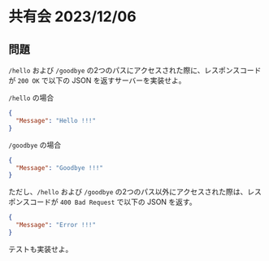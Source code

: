 # 共有会 2023/12/06
## 問題
`/hello` および `/goodbye` の2つのパスにアクセスされた際に、レスポンスコードが `200 OK` で以下の JSON を返すサーバーを実装せよ。

`/hello` の場合
```json
{
  "Message": "Hello !!!"
}
```
`/goodbye` の場合
```json
{
  "Message": "Goodbye !!!"
}
```

ただし、`/hello` および `/goodbye` の2つのパス以外にアクセスされた際は、レスポンスコードが `400 Bad Request` で以下の JSON を返す。
```json
{
  "Message": "Error !!!"
}
```

テストも実装せよ。
